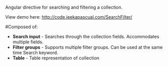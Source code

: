 Angular directive for searching and filtering a collection.

View demo here:
http://code.jeekapascual.com/SearchFilter/

#Composed of:
- **Search input** - Searches through the collection fields. Accommodates multiple fields.
- **Filter groups** - Supports multiple filter groups. Can be used at the same time Search keyword.
- **Table** - Table representation of collection
